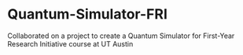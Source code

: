 # Quantum-Simulator-FRI
Collaborated on a project to create a Quantum Simulator for First-Year Research Initiative course at UT Austin
